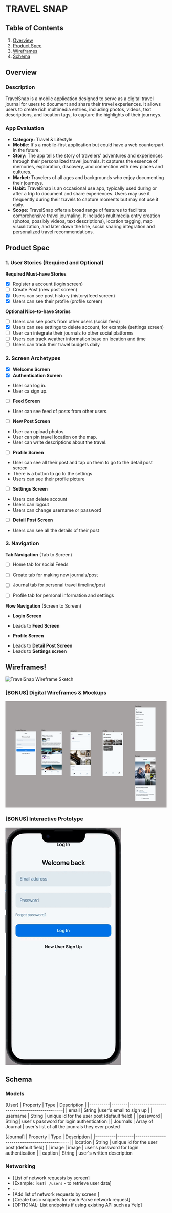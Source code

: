 # TRAVEL SNAP

## Table of Contents

1. [Overview](#Overview)
2. [Product Spec](#Product-Spec)
3. [Wireframes](#Wireframes)
4. [Schema](#Schema)

## Overview

### Description

TravelSnap is a mobile application designed to serve as a digital travel journal for users to document and share their travel experiences. It allows users to create rich multimedia entries, including photos, videos, text descriptions, and location tags, to capture the highlights of their journeys.

### App Evaluation


- **Category:** Travel & Lifestyle
- **Mobile:** It's a mobile-first application but could have a web counterpart in the future.
- **Story:** The app tells the story of travelers' adventures and experiences through their personalized travel journals. It captures the essence of memories, exploration, discovery, and connection with new places and cultures.
- **Market:** Travelers of all ages and backgrounds who enjoy documenting their journeys.
- **Habit:** TravelSnap is an occasional use app, typically used during or after a trip to document and share experiences. Users may use it frequently during their travels to capture moments but may not use it daily.
- **Scope:** TravelSnap offers a broad range of features to facilitate comprehensive travel journaling. It includes multimedia entry creation (photos, possibly videos, text descriptions), location tagging, map visualization, and later down the line, social sharing integration and personalized travel recommendations. 

## Product Spec

### 1. User Stories (Required and Optional)

**Required Must-have Stories**

* [X] Register a account (login screen)
* [ ] Create Post (new post screen)
* [x] Users can see post history (history/feed screen)
* [x] Users can see their profile (profile screen)

**Optional Nice-to-have Stories**
* [ ] Users can see posts from other users (social feed)
* [x] Users can see settings to delete account, for example (settings screen)
* [ ] User can integrate their journals to other social platforms
* [ ] Users can track weather information base on location and time
* [ ] Users can track their travel budgets daily

### 2. Screen Archetypes
* [X] **Welcome Screen**
* [X] **Authentication Screen**
* User can log in.
* User ca sign up.
* [ ] **Feed Screen**
* User can see feed of posts from other users.
* [ ] **New Post Screen**
* User can upload photos.
* User can pin travel location on the map.
* User can write descriptions about the travel.
* [ ] **Profile Screen**
* User can see all their post and tap on them to go to the detail post screen
* There is a button to go to the settings
* Users can see their profile picture
* [ ] **Settings Screen**
* Users can delete account
* Users can logout
* Users can change username or password
* [ ] **Detail Post Screen**
* Users can see all the details of their post

### 3. Navigation

**Tab Navigation** (Tab to Screen)


- [ ] Home tab for social Feeds
- [ ] Create tab for making new journals/post
- [ ] Journal tab for personal travel timeline/post
- [ ] Profile tab for personal information and settings


**Flow Navigation** (Screen to Screen)

-  **Login Screen**
  * Leads to **Feed Screen**
-  **Profile Screen**
  * Leads to **Detail Post Screen**
  * Leads to **Settings screen**


## Wireframes!

![TravelSnap Wireframe Sketch](https://github.com/Travel-Snap/TravelSnap/assets/78409617/9374b101-07da-4f3a-a404-2da7837d11e3)


### [BONUS] Digital Wireframes & Mockups
![alt-text](DigitalWireframes.png)

### [BONUS] Interactive Prototype
![alt-text](interactivePrototype.gif)
## Schema 


### Models

[User]
| Property | Type   | Description                                  |
|----------|--------|----------------------------------------------|
| email | String |user's email to sign up |
| username | String | unique id for the user post (default field)   |
| password | String | user's password for login authentication      |
| Journals      | Array of Journal    | user's list of all the jounrals they ever posted                          


[Journal]
| Property | Type   | Description                                  |
|----------|--------|----------------------------------------------|
| location | String | unique id for the user post (default field)   |
| image | image | user's password for login authentication      |
| caption      | String    | user's written description                          

### Networking

- [List of network requests by screen]
- [Example: `[GET] /users` - to retrieve user data]
- ...
- [Add list of network requests by screen ]
- [Create basic snippets for each Parse network request]
- [OPTIONAL: List endpoints if using existing API such as Yelp]
